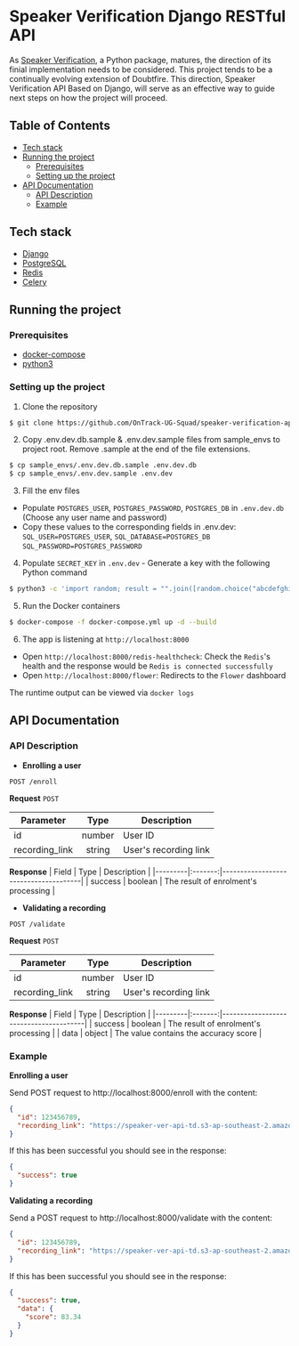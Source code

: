 # Speaker Verification Django RESTful API

As [Speaker Verification](https://github.com/OnTrack-UG-Squad/speaker-verification), a Python package, matures, the direction of its finial implementation needs to be considered. This project tends to be a continually evolving extension of Doubtfire. This direction, Speaker Verification API Based on Django, will serve as an effective way to guide next steps on how the project will proceed.

## Table of Contents

- [Tech stack](#tech-stack)
- [Running the project](#running-the-project)
  - [Prerequisites](#prerequisites)
  - [Setting up the project](#setting-up-the-project)
- [API Documentation](#api-documentation)
  - [API Description](#api-description)
  - [Example](#example)

## Tech stack

- [Django](https://www.djangoproject.com/)
- [PostgreSQL](https://www.postgresql.org/)
- [Redis](https://redis.io/)
- [Celery](https://github.com/celery/celery)

## Running the project

### Prerequisites

- [docker-compose](https://docs.docker.com/compose/install/)
- [python3](https://www.python.org/downloads/)

### Setting up the project

1. Clone the repository

```bash
$ git clone https://github.com/OnTrack-UG-Squad/speaker-verification-api.git
```

2. Copy .env.dev.db.sample & .env.dev.sample files from sample_envs to project root. Remove .sample at the end of the file extensions.

```bash
$ cp sample_envs/.env.dev.db.sample .env.dev.db
$ cp sample_envs/.env.dev.sample .env.dev
```

3. Fill the env files

- Populate `POSTGRES_USER`, `POSTGRES_PASSWORD`, `POSTGRES_DB` in `.env.dev.db` (Choose any user name and password)
- Copy these values to the corresponding fields in .env.dev: `SQL_USER=POSTGRES_USER`, `SQL_DATABASE=POSTGRES_DB` `SQL_PASSWORD=POSTGRES_PASSWORD`

4. Populate `SECRET_KEY` in `.env.dev` - Generate a key with the following Python command
```bash
$ python3 -c 'import random; result = "".join([random.choice("abcdefghijklmnopqrstuvwxyz0123456789!@#$%^&*(-*=+)") for i in range(50)]); print(result)'
```

5. Run the Docker containers

```bash
$ docker-compose -f docker-compose.yml up -d --build
```

6. The app is listening at `http://localhost:8000`

- Open `http://localhost:8000/redis-healthcheck`: Check the `Redis`'s health and the response would be `Redis is connected successfully`
- Open `http://localhost:8000/flower`: Redirects to the `Flower` dashboard

The runtime output can be viewed via `docker logs`

## API Documentation

### API Description

- __Enrolling a user__

```
POST /enroll
```

**Request** `POST`

| Parameter      |  Type  | Description           |
| -------------- | :----: | --------------------- |
| id             | number | User ID               |
| recording_link | string | User's recording link |

**Response**
| Field   | Type    | Description                          | 
|---------|:-------:|--------------------------------------|
| success | boolean | The result of enrolment's processing |

- __Validating a recording__

```
POST /validate
```

**Request** `POST`

| Parameter      |  Type  | Description           |
| -------------- | :----: | ----------------------|
| id             | number | User ID               |
| recording_link | string | User's recording link |

**Response**
| Field   | Type    | Description                           |
|---------|:-------:|---------------------------------------|
| success | boolean | The result of enrolment's processing  |
| data    | object  | The value contains the accuracy score |

### Example

__Enrolling a user__

Send POST request to http://localhost:8000/enroll with the content:
```json
{
  "id": 123456789, 
  "recording_link": "https://speaker-ver-api-td.s3-ap-southeast-2.amazonaws.com/enrollment.flac"
}
``` 
If this has been successful you should see in the response:
```json
{ 
  "success": true 
}
```

__Validating a recording__

Send a POST request to http://localhost:8000/validate with the content: 

```json
{
  "id": 123456789, 
  "recording_link": "https://speaker-ver-api-td.s3-ap-southeast-2.amazonaws.com/validation.flac"
}
``` 
If this has been successful you should see in the response:
```json
{
  "success": true,
  "data": { 
    "score": 83.34 
  }
}
```
